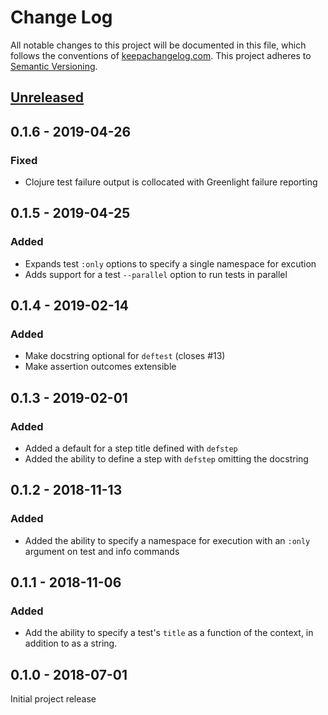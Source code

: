 Change Log
==========

All notable changes to this project will be documented in this file, which
follows the conventions of [keepachangelog.com](http://keepachangelog.com/).
This project adheres to [Semantic Versioning](http://semver.org/).

## [Unreleased]

## 0.1.6 - 2019-04-26

### Fixed

- Clojure test failure output is collocated with Greenlight failure reporting

## 0.1.5 - 2019-04-25

### Added

- Expands test `:only` options to specify a single namespace for excution
- Adds support for a test `--parallel` option to run tests in parallel

## 0.1.4 - 2019-02-14

### Added

- Make docstring optional for `deftest` (closes #13)
- Make assertion outcomes extensible

## 0.1.3 - 2019-02-01

### Added

- Added a default for a step title defined with `defstep`
- Added the ability to define a step with `defstep` omitting the docstring

## 0.1.2 - 2018-11-13

### Added

- Added the ability to specify a namespace for execution with an `:only`
  argument on test and info commands

## 0.1.1 - 2018-11-06

### Added

- Add the ability to specify a test's `title` as a function of the context, in
  addition to as a string.

## 0.1.0 - 2018-07-01

Initial project release

[Unreleased]: https://github.com/amperity/greenlight/compare/0.1.2...HEAD
